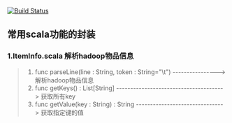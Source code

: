 [![Build Status](https://travis-ci.org/michaelliao/openweixin.svg?branch=master)](https://travis-ci.org/michaelliao/openweixin)
## 常用scala功能的封装
### 1.ItemInfo.scala 解析hadoop物品信息
> 1. func parseLine(line : String, token : String="\\t")      ----------------> 解析hadoop物品信息
> 2. func getKeys() : List[String]      --------------------------------------> 获取所有key
> 3. func getValue(key : String) : String      -------------------------------> 获取指定键的值
